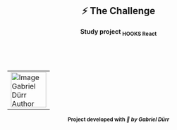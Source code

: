 <h2 id="the_challenge"  align="center">⚡ The Challenge  </h2>

<div align="center">
  <b><p> Study project <sub>HOOKS React</sub></p></b>
</div>


<br/>
<br/>


<h2 id = "author" align="center"></h2>

<table align="center">
  <tr>
      <td>
      <a href="https://github.com/gabriel-durr">
        <img src="https://i.pinimg.com/736x/2d/0a/52/2d0a524829bc30e731bddac6fa0a0d08.jpg" width="80px;" alt="Image Gabriel Dürr Author"/><br>
      </a>
      </td>
  </tr>
</table>


<div align="center">
<sub><b>Project developed with<em> 💜 by Gabriel Dürr</em></b></sub>
</div>
